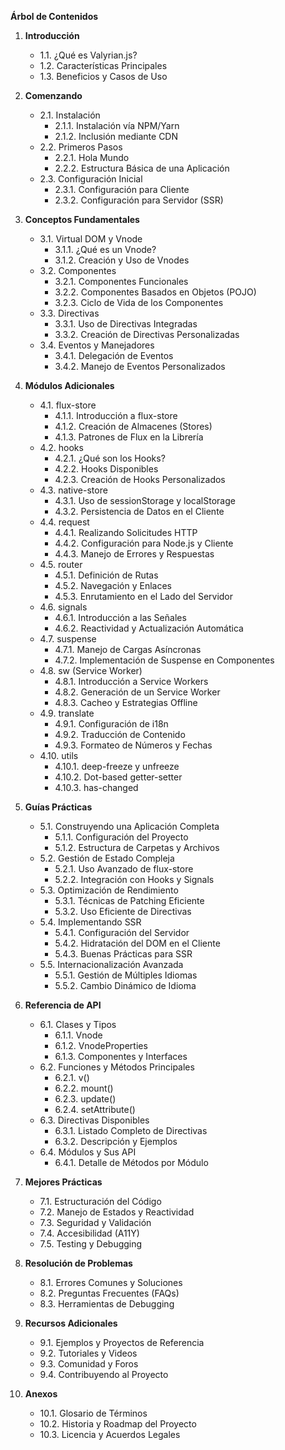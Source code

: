 **Árbol de Contenidos**

1. **Introducción**

   - 1.1. ¿Qué es Valyrian.js?
   - 1.2. Características Principales
   - 1.3. Beneficios y Casos de Uso

2. **Comenzando**

   - 2.1. Instalación
     - 2.1.1. Instalación vía NPM/Yarn
     - 2.1.2. Inclusión mediante CDN
   - 2.2. Primeros Pasos
     - 2.2.1. Hola Mundo
     - 2.2.2. Estructura Básica de una Aplicación
   - 2.3. Configuración Inicial
     - 2.3.1. Configuración para Cliente
     - 2.3.2. Configuración para Servidor (SSR)

3. **Conceptos Fundamentales**

   - 3.1. Virtual DOM y Vnode
     - 3.1.1. ¿Qué es un Vnode?
     - 3.1.2. Creación y Uso de Vnodes
   - 3.2. Componentes
     - 3.2.1. Componentes Funcionales
     - 3.2.2. Componentes Basados en Objetos (POJO)
     - 3.2.3. Ciclo de Vida de los Componentes
   - 3.3. Directivas
     - 3.3.1. Uso de Directivas Integradas
     - 3.3.2. Creación de Directivas Personalizadas
   - 3.4. Eventos y Manejadores
     - 3.4.1. Delegación de Eventos
     - 3.4.2. Manejo de Eventos Personalizados

4. **Módulos Adicionales**

   - 4.1. flux-store
     - 4.1.1. Introducción a flux-store
     - 4.1.2. Creación de Almacenes (Stores)
     - 4.1.3. Patrones de Flux en la Librería
   - 4.2. hooks
     - 4.2.1. ¿Qué son los Hooks?
     - 4.2.2. Hooks Disponibles
     - 4.2.3. Creación de Hooks Personalizados
   - 4.3. native-store
     - 4.3.1. Uso de sessionStorage y localStorage
     - 4.3.2. Persistencia de Datos en el Cliente
   - 4.4. request
     - 4.4.1. Realizando Solicitudes HTTP
     - 4.4.2. Configuración para Node.js y Cliente
     - 4.4.3. Manejo de Errores y Respuestas
   - 4.5. router
     - 4.5.1. Definición de Rutas
     - 4.5.2. Navegación y Enlaces
     - 4.5.3. Enrutamiento en el Lado del Servidor
   - 4.6. signals
     - 4.6.1. Introducción a las Señales
     - 4.6.2. Reactividad y Actualización Automática
   - 4.7. suspense
     - 4.7.1. Manejo de Cargas Asíncronas
     - 4.7.2. Implementación de Suspense en Componentes
   - 4.8. sw (Service Worker)
     - 4.8.1. Introducción a Service Workers
     - 4.8.2. Generación de un Service Worker
     - 4.8.3. Cacheo y Estrategias Offline
   - 4.9. translate
     - 4.9.1. Configuración de i18n
     - 4.9.2. Traducción de Contenido
     - 4.9.3. Formateo de Números y Fechas
   - 4.10. utils
     - 4.10.1. deep-freeze y unfreeze
     - 4.10.2. Dot-based getter-setter
     - 4.10.3. has-changed

5. **Guías Prácticas**

   - 5.1. Construyendo una Aplicación Completa
     - 5.1.1. Configuración del Proyecto
     - 5.1.2. Estructura de Carpetas y Archivos
   - 5.2. Gestión de Estado Compleja
     - 5.2.1. Uso Avanzado de flux-store
     - 5.2.2. Integración con Hooks y Signals
   - 5.3. Optimización de Rendimiento
     - 5.3.1. Técnicas de Patching Eficiente
     - 5.3.2. Uso Eficiente de Directivas
   - 5.4. Implementando SSR
     - 5.4.1. Configuración del Servidor
     - 5.4.2. Hidratación del DOM en el Cliente
     - 5.4.3. Buenas Prácticas para SSR
   - 5.5. Internacionalización Avanzada
     - 5.5.1. Gestión de Múltiples Idiomas
     - 5.5.2. Cambio Dinámico de Idioma

6. **Referencia de API**

   - 6.1. Clases y Tipos
     - 6.1.1. Vnode
     - 6.1.2. VnodeProperties
     - 6.1.3. Componentes y Interfaces
   - 6.2. Funciones y Métodos Principales
     - 6.2.1. v()
     - 6.2.2. mount()
     - 6.2.3. update()
     - 6.2.4. setAttribute()
   - 6.3. Directivas Disponibles
     - 6.3.1. Listado Completo de Directivas
     - 6.3.2. Descripción y Ejemplos
   - 6.4. Módulos y Sus API
     - 6.4.1. Detalle de Métodos por Módulo

7. **Mejores Prácticas**

   - 7.1. Estructuración del Código
   - 7.2. Manejo de Estados y Reactividad
   - 7.3. Seguridad y Validación
   - 7.4. Accesibilidad (A11Y)
   - 7.5. Testing y Debugging

8. **Resolución de Problemas**

   - 8.1. Errores Comunes y Soluciones
   - 8.2. Preguntas Frecuentes (FAQs)
   - 8.3. Herramientas de Debugging

9. **Recursos Adicionales**

   - 9.1. Ejemplos y Proyectos de Referencia
   - 9.2. Tutoriales y Videos
   - 9.3. Comunidad y Foros
   - 9.4. Contribuyendo al Proyecto

10. **Anexos**
    - 10.1. Glosario de Términos
    - 10.2. Historia y Roadmap del Proyecto
    - 10.3. Licencia y Acuerdos Legales
